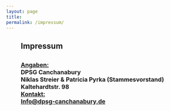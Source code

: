 ```yaml
---
layout: page
title:     
permalink: /impressum/
---
```


<h2 style="margin-left: 40px;">Impressum</h2>

<h2 style="margin-left: 40px;"><span style="font-size:16px;">
<u>Angaben:</u><br/>
DPSG Canchanabury<br/>
Niklas Streier & Patricia Pyrka (Stammesvorstand)<br />
Kaltehardtstr. 98<br/>
<u>Kontakt:</u><br/>
<a href="mailto:Info@dpsg-canchanabury.de">Info@dpsg-canchanabury.de</a></span></h2>
